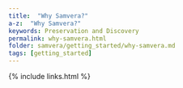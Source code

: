 ```yaml
---
title:  "Why Samvera?"
a-z:  "Why Samvera?"
keywords: Preservation and Discovery
permalink: why-samvera.html
folder: samvera/getting_started/why-samvera.md
tags: [getting_started]
---
```


{% include links.html %}
